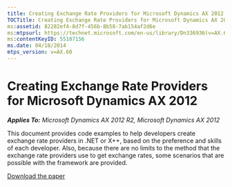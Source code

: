 ```yaml
---
title: Creating Exchange Rate Providers for Microsoft Dynamics AX 2012
TOCTitle: Creating Exchange Rate Providers for Microsoft Dynamics AX 2012
ms:assetid: 82282ef4-8d7f-456b-8b58-7ab154af2d6e
ms:mtpsurl: https://technet.microsoft.com/en-us/library/Dn336936(v=AX.60)
ms:contentKeyID: 55107156
ms.date: 04/18/2014
mtps_version: v=AX.60
---
```


# Creating Exchange Rate Providers for Microsoft Dynamics AX 2012 


_**Applies To:** Microsoft Dynamics AX 2012 R2, Microsoft Dynamics AX 2012_

This document provides code examples to help developers create exchange rate providers in .NET or X++, based on the preference and skills of each developer. Also, because there are no limits to the method that the exchange rate providers use to get exchange rates, some scenarios that are possible with the framework are provided.

[Download the paper](http://go.microsoft.com/fwlink/?linkid=272897%26clcid=0x409)

  


